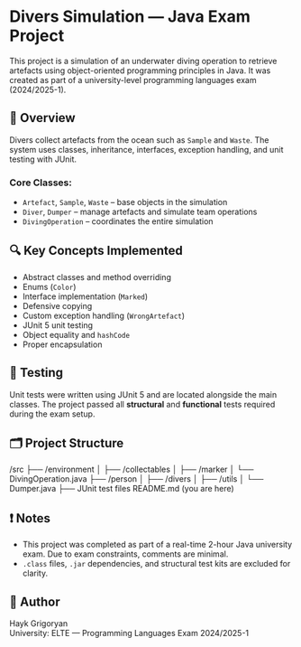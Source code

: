 # Divers Simulation — Java Exam Project

This project is a simulation of an underwater diving operation to retrieve artefacts using object-oriented programming principles in Java. It was created as part of a university-level programming languages exam (2024/2025-1).

## 🧠 Overview

Divers collect artefacts from the ocean such as `Sample` and `Waste`. The system uses classes, inheritance, interfaces, exception handling, and unit testing with JUnit.

### Core Classes:
- `Artefact`, `Sample`, `Waste` – base objects in the simulation
- `Diver`, `Dumper` – manage artefacts and simulate team operations
- `DivingOperation` – coordinates the entire simulation

## 🔍 Key Concepts Implemented

- Abstract classes and method overriding
- Enums (`Color`)
- Interface implementation (`Marked`)
- Defensive copying
- Custom exception handling (`WrongArtefact`)
- JUnit 5 unit testing
- Object equality and `hashCode`
- Proper encapsulation

## 🧪 Testing

Unit tests were written using JUnit 5 and are located alongside the main classes. The project passed all **structural** and **functional** tests required during the exam setup.

## 🗂 Project Structure

/src
├── /environment
│ ├── /collectables
│ ├── /marker
│ └── DivingOperation.java
├── /person
│ ├── /divers
│ ├── /utils
│ └── Dumper.java
├── JUnit test files
README.md (you are here)


## ❗ Notes

- This project was completed as part of a real-time 2-hour Java university exam. Due to exam constraints, comments are minimal.
- `.class` files, `.jar` dependencies, and structural test kits are excluded for clarity.

## 👤 Author

Hayk Grigoryan  
University: ELTE — Programming Languages Exam 2024/2025-1  
